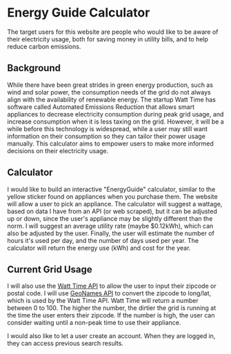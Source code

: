 # Energy Guide Calculator

The target users for this website are people who would like to be aware of their electricity usage, both for saving money in utility bills, and to help reduce carbon emissions.

## Background

While there have been great strides in green energy production, such as wind and solar power, the consumption needs of the grid do not always align with the availability of renewable energy. The startup Watt Time has software called Automated Emissions Reduction that allows smart appliances to decrease electricity consumption during peak grid usage, and increase consumption when it is less taxing on the grid. However, it will be a while before this technology is widespread, while a user may still want information on their consumption so they can tailor their power usage manually. This calculator aims to empower users to make more informed decisions on their electricity usage.

## Calculator
I would like to build an interactive "EnergyGuide" calculator, similar to the yellow sticker found on appliances when you purchase them.
The website will allow a user to pick an appliance. The calculator will suggest a wattage, based on data I have from an API (or web scraped), but it can be adjusted up or down, since the user's appliance may be slightly different than the norm. I will suggest an average utility rate (maybe $0.12kWh), which can also be adjusted by the user. Finally, the user will estimate the number of hours it's used per day, and the number of days used per year. The calculator will return the energy use (kWh) and cost for the year.

## Current Grid Usage
I will also use the [Watt Time API](https://watttime.org) to allow the user to input their zipcode or postal code. I will use [GeoNames API](https://www.geonames.org/maps/addresses.html#geoCodeAddress) to convert the zipcode to long/lat, which is used by the Watt Time API. Watt Time will return a number between 0 to 100. The higher the number, the dirtier the grid is running at the time the user enters their zipcode. If the number is high, the user can consider waiting until a non-peak time to use their appliance.

I would also like to let a user create an account. When they are logged in, they can access previous search results.

